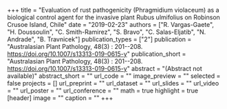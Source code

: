 +++
title = "Evaluation of rust pathogenicity (Phragmidium violaceum) as a biological control agent for the invasive plant Rubus ulmifolius on Robinson Crusoe Island,  Chile"
date = "2019-02-23"
authors = ["R. Vargas-Gaete", "H. Doussoulin", "C. Smith-Ramirez", "S. Bravo", "C. Salas-Eljatib", "N. Andrade", "B. Travnicek"]
publication_types = ["2"]
publication = "Australasian Plant Pathology, 48(3) : 201--208. https://doi.org/10.1007/s13313-019-0615-y"
publication_short = "Australasian Plant Pathology, 48(3) : 201--208. https://doi.org/10.1007/s13313-019-0615-y"
abstract = "(Abstract not available)"
abstract_short = ""
url_code = ""
image_preview = ""
selected = false
projects = []
url_preprint = ""
url_dataset = ""
url_slides = ""
url_video = ""
url_poster = ""
url_conference = ""
math = true
highlight = true
[header]
image = ""
caption = ""
+++
